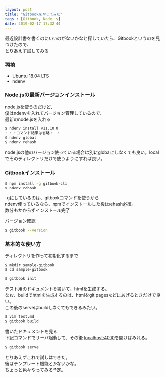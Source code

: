 ```yaml
---
layout: post
title: "Gitbookをやってみた"
tags : [Gitbook, Node.js]
date: 2019-02-17 17:32:44
---
```



最近設計書を書くのにいいのがないかなと探していたら、Gitbookというのを見つけたので、  
とりあえず試してみる  



### 環境

* Ubuntu 18.04 LTS
* ndenv 


### Node.jsの最新バージョンインストール

node.jsを使うのだけど、  
僕はndenvを入れてバージョン管理しているので、  
最新のnode.jsを入れる  


```bash
$ ndenv install v11.10.0
・・・コマンド結果は省略・・・
$ ndenv global
$ ndenv rehash
```

node.jsの他のバージョン使っている場合は別にglobalにしなくても良い。localでそのディレクトリだけで使うようにすれば良い。  


### Gitbookインストール


```bash
$ npm install -g gitbook-cli
$ ndenv rehash
```


-gにしているのは、gitbookコマンドを使うから  
ndenv使っているなら、npmでインストールした後はrehash必須。  
数分もかからずインストール完了  


バージョン確認

```bash
$ gitbook --version
```


### 基本的な使い方

ディレクトリを作って初期化するまで  

```bash
$ mkdir sample-gitbook
$ cd sample-gitbook

$ gitbook init
```



テスト用のドキュメントを書いて、htmlを生成する。  
なお、buildでhtmlを生成するのは、htmlをgit pagesなどにあげるときだけで良い。  
この後のserveはbuildしなくてもできるみたい。  

```bash
$ vim test.md
$ gitbook build

```


書いたドキュメントを見る  
下記コマンドでサーバ起動して、その後 [localhost:4000](http://localhost:4000)を開けばみれる。  

```bash
$ gitbook serve

```





とりあえずこれで試しはできた。  
後はテンプレート機能とかないかな。  
ちょっと色々やってみる予定。  










